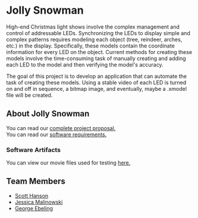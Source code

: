 # Jolly Snowman

<!---Project description (~1 paragraph)-->
High-end Christmas light shows involve the complex management and control of addressable LEDs. Synchronizing the LEDs to display simple and complex patterns requires modeling each object (tree, reindeer, arches, etc.) in the display. Specifically, these models contain the coordinate information for every LED on the object. Current methods for creating these models involve the time-consuming task of manually creating and adding each LED to the model and then verifying the model's accuracy.

The goal of this project is to develop an application that can automate the task of creating these models. Using a stable video of each LED is turned on and off in sequence, a bitmap image, and eventually, maybe a .xmodel file will be created.

## About Jolly Snowman

You can read our <a href="https://github.com/computergeek1507/GVSU-CIS641-Jolly-Snowman/blob/master/docs/proposal.md
">complete project proposal.</a> <br>
You can read our <a href="https://github.com/computergeek1507/GVSU-CIS641-Jolly-Snowman/blob/master/docs/software_requirements_specification.md
">software requirements.</a> <br>

### Software Artifacts 

You can view our movie files used for testing <a href="https://github.com/computergeek1507/GVSU-CIS641-Jolly-Snowman/tree/master/artifacts
">here.</a> <br>

## Team Members

* [Scott Hanson](computergeek1507.github.io/) 
* [Jessica Malinowski](https://j-malino.github.io/) 
* [George Ebeling](https://ebelinggweiv.github.io/CIS641-HW2-Ebeling/) 


